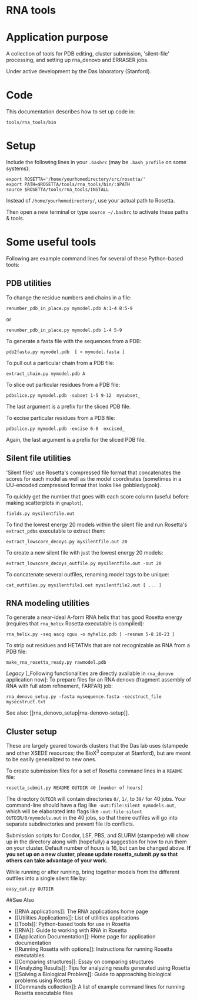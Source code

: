 RNA tools
===========================================

Application purpose
===========================================

A collection of tools for PDB editing, cluster submission, 'silent-file' processing, and setting up rna_denovo and ERRASER jobs. 

Under active development by the Das laboratory (Stanford). 

Code
====

This documentation describes how to set up code in:

`tools/rna_tools/bin`

Setup
======
Include the following lines in your `.bashrc` (may be `.bash_profile` on some systems):

```
export ROSETTA='/home/yourhomedirectory/src/rosetta/'
export PATH=$ROSETTA/tools/rna_tools/bin/:$PATH
source $ROSETTA/tools/rna_tools/INSTALL
```

Instead of `/home/yourhomedirectory/`, use your actual path to Rosetta.

Then open a new terminal or type `source ~/.bashrc` to activate these paths & tools.

Some useful tools
==================
Following are example command lines for several of these Python-based tools:

PDB utilities
-------------
To change the residue numbers and chains in a file:

`renumber_pdb_in_place.py mymodel.pdb A:1-4 B:5-9`

or

`renumber_pdb_in_place.py mymodel.pdb 1-4 5-9`

To generate a fasta file with the sequences from a PDB:

`pdb2fasta.py mymodel.pdb  [ > mymodel.fasta ]`

To pull out a particular chain from a PDB file:

`extract_chain.py mymodel.pdb A `

To slice out particular residues from a PDB file:

`pdbslice.py mymodel.pdb -subset 1-5 9-12  mysubset_ `

The last argument is a prefix for the sliced PDB file.

To excise particular residues from a PDB file:

`pdbslice.py mymodel.pdb -excise 6-8  excised_ `

Again, the last argument is a prefix for the sliced PDB file.


Silent file utilities
----------------------
'Silent files' use Rosetta's compressed file format that concatenates the scores for each model as well as the model coordinates (sometimes in a UU-encoded compressed format that looks like gobbledygook).

To quickly get the number that goes with each score column (useful before making scatterplots in `gnuplot`), 

`fields.py mysilentfile.out`

To find the lowest energy 20 models within the silent file and run Rosetta's `extract_pdbs` executable to extract them:

`extract_lowscore_decoys.py mysilentfile.out 20`

To create a new silent file with just the lowest energy 20 models:

`extract_lowscore_decoys_outfile.py mysilentfile.out -out 20`

To concatenate several outfiles, renaming model tags to be unique:

`cat_outfiles.py mysilentfile1.out mysilentfile2.out [ ... ]`


RNA modeling utilities
----------------------

To generate a near-ideal A-form RNA helix that has good Rosetta energy (requires that `rna_helix` Rosetta executable is compiled): 

`rna_helix.py -seq aacg cguu -o myhelix.pdb [ -resnum 5-8 20-23 ]`

To strip out residues and HETATMs that are not recognizable as RNA from a PDB file:

`make_rna_rosetta_ready.py rawmodel.pdb`

*Legacy* [_Following functionalities are directly available in `rna_denovo` application now]: To prepare files for an RNA denovo (fragment assembly of RNA with full atom refinement, FARFAR) job:

`rna_denovo_setup.py -fasta mysequence.fasta -secstruct_file mysecstruct.txt`

See also: [[rna_denovo_setup|rna-denovo-setup]].


Cluster setup
-------------
These are largely geared towards clusters that the Das lab uses (stampede and other XSEDE resources; the BioX<sup>3</sup> computer at Stanford), but are meant to be easily generalized to new ones.

To create submission files for a set of Rosetta command lines in a `README` file:

`rosetta_submit.py README OUTDIR 40 [number of hours]`

The directory `OUTDIR` will contain directories `0/`, `1/`, to `39/` for 40 jobs. Your command-line should have a flag like `-out:file:silent mymodels.out`, which will be elaborated into flags like `-out:file:silent OUTDIR/0/mymodels.out` in the 40 jobs, so that theire outfiles will go into separate subdirectories and prevent file i/o conflicts.  

Submission scripts for Condor, LSF, PBS, and SLURM (stampede) will show up in the directory along with (hopefully) a suggestion for how to run them on your cluster. Default number of hours is 16, but can be changed above. **If you set up on a new cluster, please update rosetta_submit.py so that others can take advantage of your work.**

While running or after running, bring together models from the different outfiles into a single silent file by:

`easy_cat.py OUTDIR`



##See Also

* [[RNA applications]]: The RNA applications home page
* [[Utilities Applications]]: List of utilities applications
* [[Tools]]: Python-based tools for use in Rosetta
* [[RNA]]: Guide to working with RNA in Rosetta
* [[Application Documentation]]: Home page for application documentation
* [[Running Rosetta with options]]: Instructions for running Rosetta executables.
* [[Comparing structures]]: Essay on comparing structures
* [[Analyzing Results]]: Tips for analyzing results generated using Rosetta
* [[Solving a Biological Problem]]: Guide to approaching biological problems using Rosetta
* [[Commands collection]]: A list of example command lines for running Rosetta executable files
